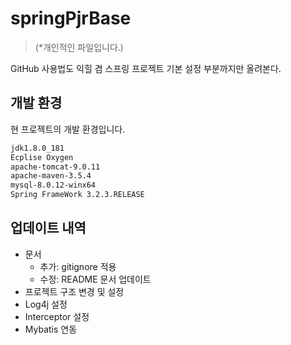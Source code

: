 # springPjrBase
> (*개인적인 파일입니다.)

 GitHub 사용법도 익힐 겸 스프링 프로젝트 기본 설정 부분까지만 올려본다.

## 개발 환경

현 프로젝트의 개발 환경입니다.

```sh
jdk1.8.0_181
Ecplise Oxygen
apache-tomcat-9.0.11
apache-maven-3.5.4
mysql-8.0.12-winx64
Spring FrameWork 3.2.3.RELEASE
```

## 업데이트 내역
* 문서
    * 추가: gitignore 적용
    * 수정: README 문서 업데이트
* 프로젝트 구조 변경 및 설정
* Log4j 설정
* Interceptor 설정
* Mybatis 연동